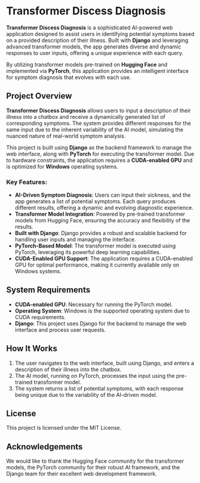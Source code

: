 # Transformer Discess Diagnosis

**Transformer Discess Diagnosis** is a sophisticated AI-powered web application designed to assist users in identifying potential symptoms based on a provided description of their illness. Built with **Django** and leveraging advanced transformer models, the app generates diverse and dynamic responses to user inputs, offering a unique experience with each query. 

By utilizing transformer models pre-trained on **Hugging Face** and implemented via **PyTorch**, this application provides an intelligent interface for symptom diagnosis that evolves with each use. 

## Project Overview

**Transformer Discess Diagnosis** allows users to input a description of their illness into a chatbox and receive a dynamically generated list of corresponding symptoms. The system provides different responses for the same input due to the inherent variability of the AI model, simulating the nuanced nature of real-world symptom analysis.

This project is built using **Django** as the backend framework to manage the web interface, along with **PyTorch** for executing the transformer model. Due to hardware constraints, the application requires a **CUDA-enabled GPU** and is optimized for **Windows** operating systems.

### Key Features:

- **AI-Driven Symptom Diagnosis**: Users can input their sickness, and the app generates a list of potential symptoms. Each query produces different results, offering a dynamic and evolving diagnostic experience.
- **Transformer Model Integration**: Powered by pre-trained transformer models from Hugging Face, ensuring the accuracy and flexibility of the results.
- **Built with Django**: Django provides a robust and scalable backend for handling user inputs and managing the interface.
- **PyTorch-Based Model**: The transformer model is executed using PyTorch, leveraging its powerful deep learning capabilities.
- **CUDA-Enabled GPU Support**: The application requires a CUDA-enabled GPU for optimal performance, making it currently available only on Windows systems.

## System Requirements

- **CUDA-enabled GPU**: Necessary for running the PyTorch model.
- **Operating System**: Windows is the supported operating system due to CUDA requirements.
- **Django**: This project uses Django for the backend to manage the web interface and process user requests.

## How It Works

1. The user navigates to the web interface, built using Django, and enters a description of their illness into the chatbox.
2. The AI model, running on PyTorch, processes the input using the pre-trained transformer model.
3. The system returns a list of potential symptoms, with each response being unique due to the variability of the AI-driven model.

## License

This project is licensed under the MIT License. 

## Acknowledgements

We would like to thank the Hugging Face community for the transformer models, the PyTorch community for their robust AI framework, and the Django team for their excellent web development framework.
